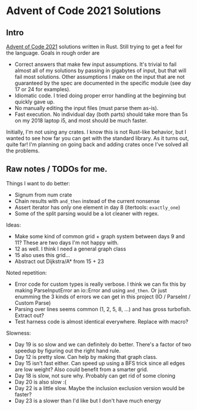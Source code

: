 # Advent of Code 2021 Solutions

## Intro

[Advent of Code 2021](https://adventofcode.com/2021/) solutions written in Rust. Still trying to get a feel for the language. Goals in rough order are

- Correct answers that make few input assumptions. It's trivial to fail almost all of my solutions by passing in gigabytes of input, but that will fail most solutions. Other assumptions I make on the input that are not guaranteed by the spec are documented in the specific module (see day 17 or 24 for examples).
- Idiomatic code. I tried doing proper error handling at the beginning but quickly gave up.
- No manually editing the input files (must parse them as-is).
- Fast execution. No individual day (both parts) should take more than 5s on my 2018 laptop i5, and most should be much faster.

Initially, I'm not using any crates. I know this is not Rust-like behavior, but I wanted to see how far you can get with the standard library. As it turns out, quite far! I'm planning on going back and adding crates once I've solved all the problems.

## Raw notes / TODOs for me.

Things I want to do better:
- Signum from num crate
- Chain results with `and_then` instead of the current nonsense
- Assert iterator has only one element in day 8 (itertools: `exactly_one`)
- Some of the split parsing would be a lot cleaner with regex.

Ideas:
- Make some kind of common grid + graph system between days 9 and 11? These are two days I'm not happy with.
- 12 as well. I think I need a general graph class
- 15 also uses this grid...
- Abstract out Dijkstra/A\* from 15 + 23

Noted repetition:
- Error code for custom types is really verbose. I think we can fix this by making ParseInputError an io::Error and using `and_then`. Or just enumming the 3 kinds of errors we can get in this project (IO / ParseInt / Custom Parse)
- Parsing over lines seems common (1, 2, 5, 8, ...) and has gross turbofish. Extract out?
- Test harness code is almost identical everywhere. Replace with macro?

Slowness:
- Day 19 is so slow and we can definitely do better. There's a factor of two speedup by figuring out the right hand rule.
- Day 12 is pretty slow. Can help by making that graph class.
- Day 15 isn't fast either. Can speed up using a BFS trick since all edges are low weight? Also could benefit from a smarter grid.
- Day 18 is slow, not sure why. Probably can get rid of some cloning
- Day 20 is also slow :(
- Day 22 is a little slow. Maybe the inclusion exclusion version would be faster?
- Day 23 is a slower than I'd like but I don't have much energy
